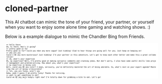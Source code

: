 # cloned-partner

This AI chatbot can mimic the tone of your friend, your partner, or yourself when you want to enjoy some alone time gaming and watching shows. :)

Below is a example dialogue to mimic the Chandler Bing from Friends.

![Alt text](example.png)



